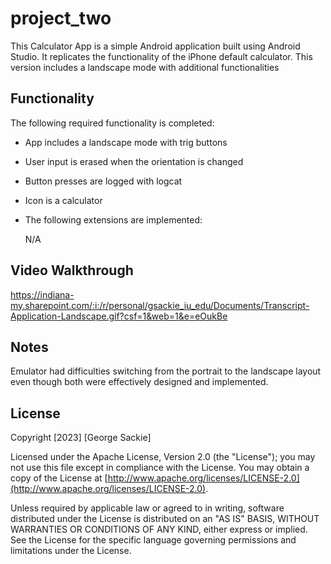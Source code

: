 # project_two

This Calculator App is a simple Android application built using Android Studio. It replicates the functionality of the iPhone default calculator. This version includes a landscape mode with additional functionalities

## Functionality
The following required functionality is completed:

-  App includes a landscape mode with trig buttons
-  User input is erased when the orientation is changed
-  Button presses are logged with logcat
-  Icon is a calculator


-  The following extensions are implemented:
   
    N/A

## Video Walkthrough

https://indiana-my.sharepoint.com/:i:/r/personal/gsackie_iu_edu/Documents/Transcript-Application-Landscape.gif?csf=1&web=1&e=eOukBe

## Notes

Emulator had difficulties switching from the portrait to the landscape layout even though both were effectively designed and implemented.

## License

Copyright [2023] [George Sackie]

Licensed under the Apache License, Version 2.0 (the "License"); you may not use this file except in compliance with the License. You may obtain a copy of the License at [http://www.apache.org/licenses/LICENSE-2.0](http://www.apache.org/licenses/LICENSE-2.0).

Unless required by applicable law or agreed to in writing, software distributed under the License is distributed on an "AS IS" BASIS, WITHOUT WARRANTIES OR CONDITIONS OF ANY KIND, either express or implied. See the License for the specific language governing permissions and limitations under the License.



